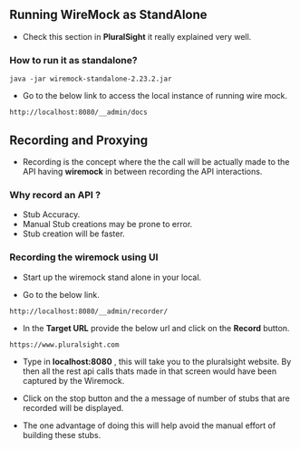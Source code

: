 ## Running WireMock as StandAlone

- Check this section in **PluralSight** it really explained very well.

### How to run it as standalone?

```
java -jar wiremock-standalone-2.23.2.jar
```

- Go to the below link to access the local instance of running wire mock.

```
http://localhost:8080/__admin/docs
```

## Recording and Proxying

- Recording is the concept where the the call will be actually made to the API having **wiremock** in between recording the API interactions.

### Why record an API ?

- Stub Accuracy.
- Manual Stub creations may be prone to error.
- Stub creation will be faster.

### Recording the wiremock using UI
- Start up the wiremock stand alone in your local.

- Go to the below link.

```
http://localhost:8080/__admin/recorder/
```

- In the **Target URL** provide the below url and click on the **Record** button.

```
https://www.pluralsight.com
```

- Type in **localhost:8080** , this will take you to the pluralsight website. By then all the rest api calls thats made in that screen would have been captured by the Wiremock.

- Click on the stop button and the a message of number of stubs that are recorded will be displayed.

- The one advantage of doing this will help avoid the manual effort of building these stubs.
